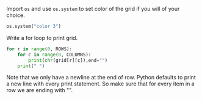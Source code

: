 <!--title={Print Grid}-->

<!--badges={Python:60}-->

<!--concepts={Indexing 2D Lists}-->

Import `os` and use `os.system` to set color of the grid if you will of your choice.

```python
os.system("color 3")
```

Write a for loop to print grid. 

```python
for r in range(0, ROWS):
	for c in range(0, COLUMNS):
		print(chr(grid[r][c]),end="")
    print(" ")
```

Note that we only have a newline at the end of row. Python defaults to print a new line with every print statement. So make sure that for every item in a row we are ending with "".